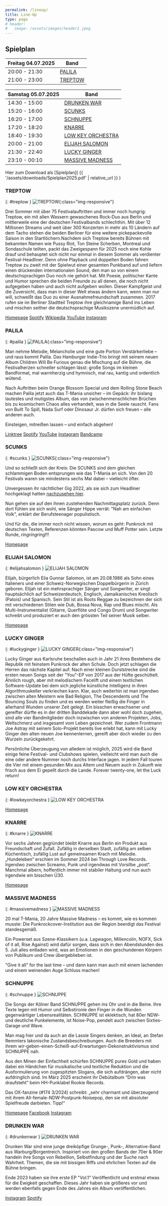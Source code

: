 ```yaml
---
permalink: /lineup/
title: Line-Up
type: page
# header:
#   image: /assets/images/header1.jpeg
---
```


<!-- | BANDS |
| --------|
| [TREPTOW](#treptow) |
| [PALILA](#palila) |
| [ELIJAH SALOMON](#elijahsalomon) |
| [SCUNKS](#scunks) |
| [DRUNKEN WAR](#drunkenwar) |
| [SCHNUPPE](#schnuppe) |
| [KNARRE](#knarre) |
| [LOW KEY ORCHESTRA](#lowkeyorchestra) |
| [LUCKY GINGER](#luckyginger) |
| [MASSIVE MADNESS](#massivemadness) | -->

<!-- Wir haben keine Kosten und Mühen gescheut, um für euch das beste Line-Up zusammen zu stellen. -->

## Spielplan

<!-- Hier ist der vorläufige Spielplan. Es kann möglicherweise noch kleine Änderungen geben. -->

| Freitag 04.07.2025 | Band |
|-------------|--------|
| 20:00 - 21:30 | [PALILA](#palila) |
| 21:00 - 23:00 | [TREPTOW](#treptow) |

| Samstag 05.07.2025 | Band |
|-------|--------|
| 14:30 - 15:00 | [DRUNKEN WAR](#drunkenwar) |
| 15:20 - 16:00 | [SCUNKS](#scunks) |
| 16:20 - 17:00 | [SCHNUPPE](#schnuppe) |
| 17:20 - 18:20 | [KNARRE](#knarre) |
| 18:40 - 19:30 | [LOW KEY ORCHESTRA](#lowkeyorchestra) |
| 20:00 - 21:00 | [ELIJAH SALOMON](#elijahsalomon) |
| 21:30 - 22:40 | [LUCKY GINGER](#luckyginger) |
| 23:10 - 00:10 | [MASSIVE MADNESS](#massivemadness) |

Hier zum Download als [Spielplan]( {{ '/assets/downloads/Spielplan2025.pdf' | relative_url }} )

### TREPTOW

{: #treptow }
![TREPTOW]( {{'/assets/images/2025/treptow.jpg'|relative_url}} ){:class="img-responsive"}

Drei Sommer mit über 75 Festivalauftritten und immer noch hungrig: Treptow, ein mit allen Wassern gewaschenes Rock-Duo aus Berlin und mittlerweile eine der deutschen Festivalbands schlechthin. Mit über 12 Millionen Streams und weit über 300 Konzerten in mehr als 10 Ländern auf dem Tacho stehen die beiden Berliner für eine weitere pickepackevolle Saison in den Startlöchern.Nachdem sich Treptow bereits Bühnen mit bekannten Namen wie Pussy Riot, Ton Steine Scherben, Montreal und Sondaschule teilten, packt das Zweigespann für 2025 noch eine Kohle drauf und behauptet sich nicht nur einmal in diesem Sommer als verdienter Festival-Headliner. Denn ohne Playback und doppelten Boden fahren Treptow zu zweit mit der Spielwut einer gesamten Punkband auf und liefern einen drückenden internationalen Sound, den man so von einem  deutschsprachigen Duo noch nie gehört hat. Mit Poesie, politischer Kante und Humor sprechen die beiden Freunde zu all denen, die noch nicht aufgegeben haben und auch nicht aufgeben wollen.
Dieser Kampfgeist und die Zuversicht, dass man in dieser Welt etwas ändern kann, wenn man nur will, schweißt das Duo zu einer Ausnahmefreundschaft zusammen. 2017 rufen sie im Berliner Stadtteil Treptow ihre gleichnamige Band ins Leben und mischen seither die deutschsprachige Musikszene unermüdlich auf.

[Homepage](www.treptow.wtf)
[Spotify](http://spoti.fi/2w7y1Hc)
[Wikipedia](https://de.wikipedia.org/wiki/Treptow_(Band))
[YouTube](https://www.youtube.com/treptow_official)
[Instagram](https://www.instagram.com/treptow.official)

### PALILA

{: #palila }
![PALILA]( {{'/assets/images/2025/palila.jpg'|relative_url}} ){:class="img-responsive"}

Man nehme Melodie, Melancholie und eine gute Portion Verstärkerliebe – und raus kommt Palila. Das Hamburger Indie-Trio bringt mit seinem neuen Album Children Will Be Furious genau die Mischung auf die Bühne, die Festivalherzen schneller schlagen lässt: große Songs im kleinen Bandformat, mal warmherzig und hymnisch, mal rau, kantig und ordentlich wütend.

Nach Auftritten beim Orange Blossom Special und dem Rolling Stone Beach machen Palila jetzt auch das T-Mania unsicher – im Gepäck: ihr bislang lautestes und mutigstes Album, das von zwischenmenschlichen Brüchen bis zu kosmischem Chaos alles verhandelt, was in die Seele rauscht. Fans von Built To Spill, Nada Surf oder Dinosaur Jr. dürfen sich freuen – alle anderen auch.

Einsteigen, mitreißen lassen – und einfach abgehen!


[Linktree](https://linktr.ee/palilamusic)
[Spotify](https://open.spotify.com/artist/2sYDElQqOVVk6sTPlSWIlE?si=4dBY2TrLTLeaLZ2lgMpqMg)
[YouTube](https://youtube.com/channel/UCFMFRzjLzOW3ep6rIBeEtAg)
[Instagram](https://instagram.com/palila.music)
[Bandcamp](https://palila.bandcamp.com/)

### SCUNKS

{: #scunks }
![SCUNKS]( {{'/assets/images/2025/scunks.jpg'|relative_url}} ){:class="img-responsive"}

Und so schließt sich der Kreis: Die SCUNKS sind dem gleichen schlammigen Boden entsprungen wie das T-Mania an sich. Von den 20 Festivals waren sie mindestens sechs Mal dabei – vielleicht öfter. 

Unvergessen ihr nächtlicher Gig 2022, als sie sich zum Headliner hochgeklagt hatten [nachzusehen hier](https://youtu.be/jeLhiWUsYBc?si=kIVGqg25utJ-OL6y). 

Nun gehen sie auf den ihnen zustehenden Nachmittagsplatz zurück. Denn dort fühlen sie sich wohl, wie Sänger Hippe verrät: "Nah am einfachen Volk", erklärt der Berufsteenager populistisch. 

Und für die, die immer noch nicht wissen, worum es geht: Punkrock mit deutschen Texten, Referenzen könnten Pascow und Muff Potter sein. Letzte Runde, *ringringring*!!!

[Homepage](https://scunks.bandcamp.com/)


### ELIJAH SALOMON

{: #elijahsalomon }
![ELIJAH SALOMON]( {{'/assets/images/2025/elijah.jpg'|relative_url}} )

Elijah, bürgerlich Elia Gunnar Salomon, ist am 20.08.1986 als Sohn eines Italieners und einer Schweiz-Norwegischen Doppelbürgerin in Zürich geboren. Elijah ist ein mehrsprachiger Sänger und Songwriter, er singt hauptsächlich auf Schweizerdeutsch, Englisch, Jamaikanisches Kreolisch (Patois) und Spanisch. Sein Stil ist als Roots Reggae zu bezeichnen der sich mit verschiedenen Stilen wie Dub, Bossa Nova, Rap und Blues mischt. Als Multi-Instrumentalist (Gitarre, Querflöte und Congo Drum) und Songwriter schreibt und produziert er auch den grössten Teil seiner Musik selber.

[Homepage](https://www.elijah.ch/)

### LUCKY GINGER

{: #luckyginger }
![LUCKY GINGER]( {{'/assets/images/2025/luckyginger.jpg'|relative_url}} ){:class="img-responsive"}

Lucky Ginger aus Karlsruhe beschallen auch in Jahr 21 ihres Bestehens die Republik mit feinstem Punkrock der alten Schule. Doch jetzt schlagen die Herren das nächste Kapitel auf: Nach einer kleinen Durststrecke sind die ersten neuen Songs seit der "You"-EP von 2017 aus der Hüfte geschüttelt. Ähnlich rough, aber mit melodischem Facelift und einem textlichen Software-Update bei dem sich jegliche künstliche Intelligenz in ihren Algorithmuskeller verkriechen kann. Klar, auch weiterhin ist man irgendwo zwischen alten Meistern wie Bad Religion, The Descendents und The Bouncing Souls zu finden und es werden weiter fleißig die Finger in allerhand Wunden unserer Zeit gelegt. Ein bisschen erwachsener und gereifter dürfte es in der dritten Banddekade dann aber wohl doch zugehen, sind alle vier Bandmitglieder doch inzwischen von anderen Projekten, Jobs, Weltschmerz und insgesamt vom Leben gezeichnet. Wer zudem Frontmann Joe Astray mit seinem Solo-Projekt bereits live erlebt hat, kann mit Lucky Ginger den alten neuen Joe kennenlernen, gereift aber doch wieder zu den Wurzeln zurückgekehrt.

Persönliche Überzeugung von alledem ist möglich, 2025 wird die Band einige feine Festival- und Clubshows spielen, vielleicht wird man auch die eine oder andere Nummer noch durchs Interface jagen. In jedem Fall touren die Vier mit einem gesunden Mix aus Altem und Neuem auch in Zukunft wie frisch aus dem Ei gepellt durch die Lande. Forever twenty-one, let the Luck return!

### LOW KEY ORCHESTRA

{: #lowkeyorchestra }
![LOW KEY ORCHESTRA]( {{'/assets/images/2025/lowkeyorchestra.jpg'|relative_url}} )

[Homepage](https://lowkeyorchestra.com)

### KNARRE

{: #knarre }
![KNARRE]( {{'/assets/images/2025/knarre.jpg'|relative_url}} )

Vor sechs Jahren gegründet bleibt Knarre aus Berlin ein Produkt aus Freundschaft und Zufall. Zufällig in derselben Stadt, zufällig am selben Küchentisch, zufällig Lust auf gemeinsamen Krach mit Melodie. „Hundeleben“ erschien im Sommer 2024 bei Through Love Records. Irgendwo zwischen Screamo, Punk und irgendwas mit Vorsilbe „post“. Manchmal albern, hoffentlich immer mit stabiler Haltung und nun auch irgendwie ein bisschen Ü30.

[Homepage](https://knar.re/)

### MASSIVE MADNESS

{: #massivemadness }
![MASSIVE MADNESS]( {{'/assets/images/2025/massivemadness.jpg'|relative_url}} )

20 mal T-Mania, 20 Jahre Massive Madness – es kommt, wie es kommen musste: Die Punkrockcover-Institution aus der Region beerdigt das Festival standesgemäß.

Ein Powerset aus Szene-Klassikern (u.a. Lagwagon, Millencolin, NOFX, Sick of it all, Rise Against) wird dafür sorgen, dass sich in den Abendstunden des 5. Juli alles entladen wird, was an Emotionen in den geschundenen Körpern von Publikum und Crew übergeblieben ist. 

"Give it all" for the last time – und dann kann man auch mit einem lachenden und einem weinenden Auge Schluss machen! 

### SCHNUPPE

{: #schnuppe }
![SCHNUPPE]( {{'/assets/images/2025/schnuppe.jpg'|relative_url}} )

Die Songs der Kölner Band SCHNUPPE gehen ins Ohr und in die Beine. Ihre Texte legen mit Humor und Selbstironie den Finger in die Wunden gegenwärtiger Lebensrealitäten. SCHNUPPE ist eklektisch, hat 80er NDW- und deutliche Punkelemente, ist Noise-Pop, pendelt auch zwischen Sixties-Garage und Wave.  

Man mag hier und da auch an die Lassie Singers denken, an Ideal, an Stefan Remmlers lakonische Zustandsbeschreibungen. Auch die Breeders mit ihrem wir-geben-einen-Scheiß-auf-Erwartungen-Dekonstruktivismus sind SCHNUPPE nah.

Aus den Minen der Einfachheit schürfen SCHNUPPE pures Gold und haben dabei ein Händchen für musikalische und textliche Reduktion und die Ausformulierung von zugespitzten Slogans, die sich aufdrängen, aber nicht aufdringlich sind.
Im März 2025 erscheint ihr Debütalbum “Drin was draufsteht” beim HH-Punklabel Rookie Records.

Das OX-fanzine (#174 3/2024) schreibt: „sehr charmant und überzeugend mit ihrem All-female-NDW-Postpunk-Noisepop, den sie mit absoluter Spielfreude darbieten. Tipp!“

[Homepage](www.schnuppe.bandcamp.com)
[Facebook](www.facebook.com/schnuppe.music)
[Instagram](www.instagram.com/schnuppe_music)

### DRUNKEN WAR

{: #drunkenwar }
![DRUNKEN WAR]( {{'/assets/images/2025/drunkenwar.jpg'|relative_url}} )

Drunken War sind eine junge dreiköpfige Grunge-, Punk-, Alternative-Band aus Warburg/Borgentreich. Inspiriert von den großen Bands der 70er & 90er handeln ihre Songs von Rebellion, Selbstfindung und der Suche nach Wahrheit. Themen, die sie mit bissigen Riffs und ehrlichen Texten auf die Bühne bringen.

Ende 2023 haben sie ihre erste EP "Vol.1" Veröffentlicht und erstmal etwas für die Ewigkeit geschaffen. Dieses Jahr haben sie größeres vor und werden ebenfalls gegen Ende des Jahres ein Album veröffentlichen.

[Instagram](https://www.instagram.com/drunkenwar.band?igsh=Ym9zYmdvZXVodDN6)
[Spotify](https://open.spotify.com/album/2PXGaYekL5cnMrQuPbSdtf?si=ou_4b8NhQhWwbDt9zNmr5Q)
